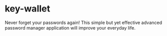 # key-wallet
Never forget your passwords again! This simple but yet effective advanced password manager application will improve your everyday life.
